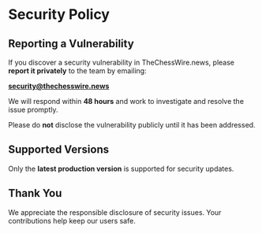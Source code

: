 # Security Policy

## Reporting a Vulnerability

If you discover a security vulnerability in TheChessWire.news, please **report it privately** to the team by emailing:

**security@thechesswire.news**

We will respond within **48 hours** and work to investigate and resolve the issue promptly.

Please do **not** disclose the vulnerability publicly until it has been addressed.

## Supported Versions

Only the **latest production version** is supported for security updates.

## Thank You

We appreciate the responsible disclosure of security issues. Your contributions help keep our users safe.
